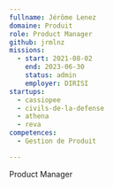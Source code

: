 ```yaml
---
fullname: Jérôme Lenez
domaine: Produit
role: Product Manager
github: jrmlnz
missions:
  - start: 2021-08-02
    end: 2023-06-30
    status: admin
    employer: DIRISI
startups:
  - cassiopee
  - civils-de-la-defense
  - athena
  - reva
competences:
  - Gestion de Produit

---
```



Product Manager
